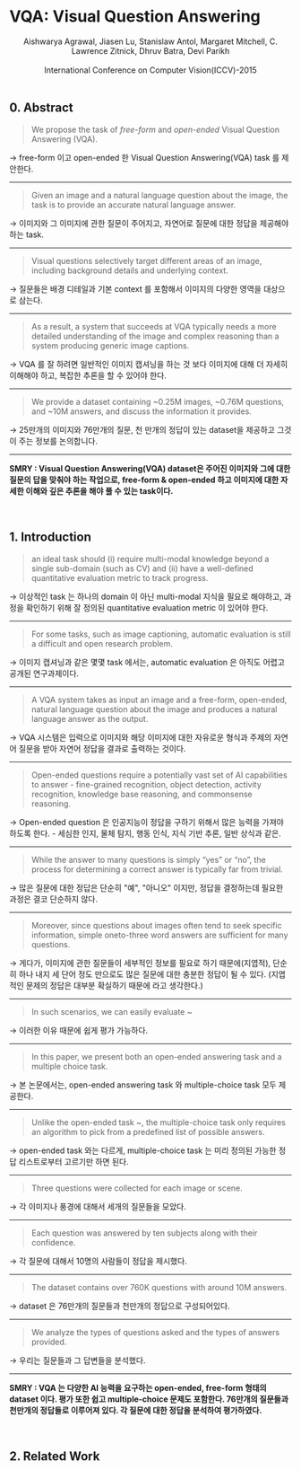 # VQA: Visual Question Answering

<div align="center">
  Aishwarya Agrawal, Jiasen Lu, Stanislaw Antol, Margaret Mitchell, C. Lawrence Zitnick, Dhruv Batra, Devi Parikh
  </br>
  </br>
  International Conference on Computer Vision(ICCV)-2015
</div>

</br>

## 0. Abstract

> We propose the task of *free-form* and *open-ended* Visual Question Answering (VQA).

$\to$ free-form 이고 open-ended 한 Visual Question Answering(VQA) task 를 제안한다.

---

> Given an image and a natural language question about the image, the task is to provide an accurate natural language answer.

$\to$ 이미지와 그 이미지에 관한 질문이 주어지고, 자연어로 질문에 대한 정답을 제공해야 하는 task.

---

> Visual questions selectively target different areas of an image, including background details and underlying context.

$\to$ 질문들은 배경 디테일과 기본 context 를 포함해서 이미지의 다양한 영역을 대상으로 삼는다.

---

> As a result, a system that succeeds at VQA typically needs a more detailed understanding of the image and complex reasoning than a system producing generic image captions.

$\to$ VQA 를 잘 하려면 일반적인 이미지 캡셔닝을 하는 것 보다 이미지에 대해 더 자세히 이해해야 하고, 복잡한 추론을 할 수 있어야 한다.

---

> We provide a dataset containing ~0.25M images, ~0.76M questions, and ~10M answers, and discuss the information it provides.

$\to$ 25만개의 이미지와 76만개의 질문, 천 만개의 정답이 있는 dataset을 제공하고 그것이 주는 정보를 논의합니다.

---

**SMRY : Visual Question Answering(VQA) dataset은 주어진 이미지와 그에 대한 질문의 답을 맞춰야 하는 작업으로, free-form & open-ended 하고 이미지에 대한 자세한 이해와 깊은 추론을 해야 풀 수 있는 task이다.**

</br>

## 1. Introduction

> an ideal task should (i) require multi-modal knowledge beyond a single sub-domain (such as CV) and (ii) have a well-defined quantitative evaluation metric to track progress.

$\to$ 이상적인 task 는 하나의 domain 이 아닌 multi-modal 지식을 필요로 해야하고, 과정을 확인하기 위해 잘 정의된 quantitative evaluation metric 이 있어야 한다.

---

> For some tasks, such as image captioning, automatic evaluation is still a difficult and open research problem.

$\to$ 이미지 캡셔닝과 같은 몇몇 task 에서는, automatic evaluation 은 아직도 어렵고 공개된 연구과제이다.

---

> A VQA system takes as input an image and a free-form, open-ended, natural language question about the image and produces a natural language answer as the output.

$\to$ VQA 시스템은 입력으로 이미지와 해당 이미지에 대한 자유로운 형식과 주제의 자연어 질문을 받아 자연어 정답을 결과로 출력하는 것이다.

---

> Open-ended questions require a potentially vast set of AI capabilities to answer - fine-grained recognition, object detection, activity recognition, knowledge base reasoning, and commonsense reasoning.

$\to$ Open-ended question 은 인공지능이 정답을 구하기 위해서 많은 능력을 가져야 하도록 한다. - 세심한 인지, 물체 탐지, 행동 인식, 지식 기반 추론, 일반 상식과 같은.

---

> While the answer to many questions is simply “yes” or “no”, the process for determining a correct answer is typically far from trivial.

$\to$ 많은 질문에 대한 정답은 단순히 "예", "아니오" 이지만, 정답을 결정하는데 필요한 과정은 결코 단순하지 않다.

---

> Moreover, since questions about images often tend to seek specific information, simple oneto-three word answers are sufficient for many questions.

$\to$ 게다가, 이미지에 관한 질문들이 세부적인 정보를 필요로 하기 때문에(지엽적), 단순히 하나 내지 세 단어 정도 만으로도 많은 질문에 대한 충분한 정답이 될 수 있다. (지엽적인 문제의 정답은 대부분 확실하기 때문에 라고 생각한다.)

---

> In such scenarios, we can easily evaluate ~

$\to$ 이러한 이유 때문에 쉽게 평가 가능하다.

---

> In this paper, we present both an open-ended answering task and a multiple choice task.

$\to$ 본 논문에서는, open-ended answering task 와 multiple-choice task 모두 제공한다.

---

> Unlike the open-ended task ~, the multiple-choice task only requires an algorithm to pick from a predefined list of possible answers.

$\to$ open-ended task 와는 다르게, multiple-choice task 는 미리 정의된 가능한 정답 리스트로부터 고르기만 하면 된다.

---

> Three questions were collected for each image or scene.

$\to$ 각 이미지나 풍경에 대해서 세개의 질문들을 모았다.

---

> Each question was answered by ten subjects along with their confidence.

$\to$ 각 질문에 대해서 10명의 사람들이 정답을 제시했다.

---

> The dataset contains over 760K questions with around 10M answers.

$\to$ dataset 은 76만개의 질문들과 천만개의 정답으로 구성되어있다.

---

> We analyze the types of questions asked and the types of answers provided.

$\to$ 우리는 질문들과 그 답변들을 분석했다.

---

**SMRY : VQA 는 다양한 AI 능력을 요구하는 open-ended, free-form 형태의 dataset 이다. 평가 또한 쉽고 multiple-choice 문제도 포함한다. 76만개의 질문들과 천만개의 정답들로 이루어져 있다. 각 질문에 대한 정답을 분석하여 평가하였다.**

</br>

## 2. Related Work




